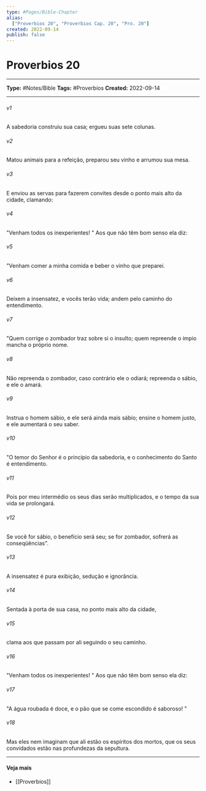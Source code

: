 ```yaml
---
type: #Pages/Bible-Chapter
alias:
  ["Proverbios 20", "Proverbios Cap. 20", "Pro. 20"]
created: 2022-09-14
publish: false
---
```


# Proverbios 20

---

**Type:** #Notes/Bible
**Tags:** #Proverbios
**Created:** 2022-09-14

---

###### v1
A sabedoria construiu sua casa; ergueu suas sete colunas.
###### v2
Matou animais para a refeição, preparou seu vinho e arrumou sua mesa.
###### v3
E enviou as servas para fazerem convites desde o ponto mais alto da cidade, clamando:
###### v4
"Venham todos os inexperientes! " Aos que não têm bom senso ela diz:
###### v5
"Venham comer a minha comida e beber o vinho que preparei.
###### v6
Deixem a insensatez, e vocês terão vida; andem pelo caminho do entendimento.
###### v7
"Quem corrige o zombador traz sobre si o insulto; quem repreende o ímpio mancha o próprio nome.
###### v8
Não repreenda o zombador, caso contrário ele o odiará; repreenda o sábio, e ele o amará.
###### v9
Instrua o homem sábio, e ele será ainda mais sábio; ensine o homem justo, e ele aumentará o seu saber.
###### v10
"O temor do Senhor é o princípio da sabedoria, e o conhecimento do Santo é entendimento.
###### v11
Pois por meu intermédio os seus dias serão multiplicados, e o tempo da sua vida se prolongará.
###### v12
Se você for sábio, o benefício será seu; se for zombador, sofrerá as conseqüências".
###### v13
A insensatez é pura exibição, sedução e ignorância.
###### v14
Sentada à porta de sua casa, no ponto mais alto da cidade,
###### v15
clama aos que passam por ali seguindo o seu caminho.
###### v16
"Venham todos os inexperientes! " Aos que não têm bom senso ela diz:
###### v17
"A água roubada é doce, e o pão que se come escondido é saboroso! "
###### v18
Mas eles nem imaginam que ali estão os espíritos dos mortos, que os seus convidados estão nas profundezas da sepultura.


---

#### Veja mais

- [[Proverbios]]
